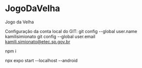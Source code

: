 # JogoDaVelha
Jogo da Velha

Configuração da conta local do GIT:
git config --global user.name kamilisimionato
git config --global user.email kamili.simionato@etec.sp.gov.br

npm i

npx expo start --localhost --android
